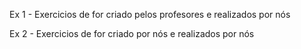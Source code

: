 Ex 1 - Exercicios de for criado pelos profesores e realizados por nós




Ex 2 - Exercicios de for criado por nós e realizados por nós
